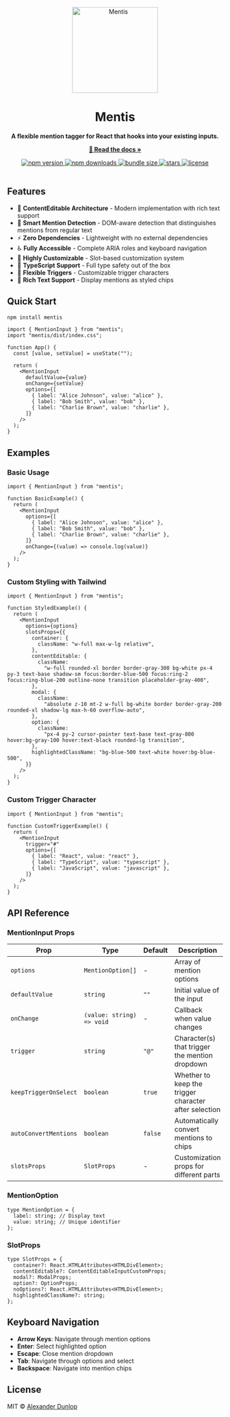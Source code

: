 <div align="center">
  <img src="https://mentis.alexdunlop.com/_next/image?url=%2Flogo%2Flogo.png&w=256&q=75" width="200" alt="Mentis" />
  <h1>Mentis</h1>
  <p>
    <strong>A flexible mention tagger for React that hooks into your existing inputs.</strong>
  </p>
  <p>
    <a href="https://mentis.alexdunlop.com/"><strong>📖 Read the docs »</strong></a>
  </p>
</div>

<div align="center">
  <a href="https://www.npmjs.com/package/mentis">
    <img src="https://img.shields.io/npm/v/mentis.svg" alt="npm version" />
  </a>
  <a href="https://www.npmjs.com/package/mentis">
    <img src="https://img.shields.io/npm/dw/mentis.svg" alt="npm downloads" />
  </a>
  <a href="https://bundlephobia.com/package/mentis">
    <img src="https://img.shields.io/bundlephobia/minzip/mentis.svg" alt="bundle size" />
  </a>
  <a href="https://github.com/alexanderdunlop/mentis" rel="nofollow">
    <img src="https://img.shields.io/github/stars/alexanderdunlop/mentis" alt="stars" />
  </a>
  <a href="https://opensource.org/licenses/MIT">
    <img src="https://img.shields.io/github/license/alexanderdunlop/mentis.svg" alt="license" />
  </a>
</div>

<br />

## Features

- 🎯 **ContentEditable Architecture** - Modern implementation with rich text support
- 🧠 **Smart Mention Detection** - DOM-aware detection that distinguishes mentions from regular text
- ⚡ **Zero Dependencies** - Lightweight with no external dependencies
- ♿ **Fully Accessible** - Complete ARIA roles and keyboard navigation
- 🎨 **Highly Customizable** - Slot-based customization system
- 🔧 **TypeScript Support** - Full type safety out of the box
- 📱 **Flexible Triggers** - Customizable trigger characters
- 🎪 **Rich Text Support** - Display mentions as styled chips

## Quick Start

```bash
npm install mentis
```

```tsx
import { MentionInput } from "mentis";
import "mentis/dist/index.css";

function App() {
  const [value, setValue] = useState("");

  return (
    <MentionInput
      defaultValue={value}
      onChange={setValue}
      options={[
        { label: "Alice Johnson", value: "alice" },
        { label: "Bob Smith", value: "bob" },
        { label: "Charlie Brown", value: "charlie" },
      ]}
    />
  );
}
```

## Examples

### Basic Usage

```tsx
import { MentionInput } from "mentis";

function BasicExample() {
  return (
    <MentionInput
      options={[
        { label: "Alice Johnson", value: "alice" },
        { label: "Bob Smith", value: "bob" },
        { label: "Charlie Brown", value: "charlie" },
      ]}
      onChange={(value) => console.log(value)}
    />
  );
}
```

### Custom Styling with Tailwind

```tsx
import { MentionInput } from "mentis";

function StyledExample() {
  return (
    <MentionInput
      options={options}
      slotsProps={{
        container: {
          className: "w-full max-w-lg relative",
        },
        contentEditable: {
          className:
            "w-full rounded-xl border border-gray-300 bg-white px-4 py-3 text-base shadow-sm focus:border-blue-500 focus:ring-2 focus:ring-blue-200 outline-none transition placeholder-gray-400",
        },
        modal: {
          className:
            "absolute z-10 mt-2 w-full bg-white border border-gray-200 rounded-xl shadow-lg max-h-60 overflow-auto",
        },
        option: {
          className:
            "px-4 py-2 cursor-pointer text-base text-gray-800 hover:bg-gray-100 hover:text-black rounded-lg transition",
        },
        highlightedClassName: "bg-blue-500 text-white hover:bg-blue-500",
      }}
    />
  );
}
```

### Custom Trigger Character

```tsx
import { MentionInput } from "mentis";

function CustomTriggerExample() {
  return (
    <MentionInput
      trigger="#"
      options={[
        { label: "React", value: "react" },
        { label: "TypeScript", value: "typescript" },
        { label: "JavaScript", value: "javascript" },
      ]}
    />
  );
}
```

## API Reference

### MentionInput Props

| Prop                  | Type                      | Default | Description                                           |
| --------------------- | ------------------------- | ------- | ----------------------------------------------------- |
| `options`             | `MentionOption[]`         | -       | Array of mention options                              |
| `defaultValue`        | `string`                  | `""`    | Initial value of the input                            |
| `onChange`            | `(value: string) => void` | -       | Callback when value changes                           |
| `trigger`             | `string`                  | `"@"`   | Character(s) that trigger the mention dropdown        |
| `keepTriggerOnSelect` | `boolean`                 | `true`  | Whether to keep the trigger character after selection |
| `autoConvertMentions` | `boolean`                 | `false` | Automatically convert mentions to chips               |
| `slotsProps`          | `SlotProps`               | -       | Customization props for different parts               |

### MentionOption

```tsx
type MentionOption = {
  label: string; // Display text
  value: string; // Unique identifier
};
```

### SlotProps

```tsx
type SlotProps = {
  container?: React.HTMLAttributes<HTMLDivElement>;
  contentEditable?: ContentEditableInputCustomProps;
  modal?: ModalProps;
  option?: OptionProps;
  noOptions?: React.HTMLAttributes<HTMLDivElement>;
  highlightedClassName?: string;
};
```

## Keyboard Navigation

- **Arrow Keys**: Navigate through mention options
- **Enter**: Select highlighted option
- **Escape**: Close mention dropdown
- **Tab**: Navigate through options and select
- **Backspace**: Navigate into mention chips

## License

MIT © [Alexander Dunlop](https://github.com/alexanderdunlop)
